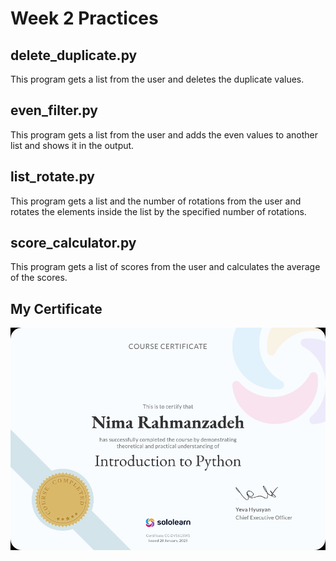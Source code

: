 # Week 2 Practices

## delete_duplicate.py

This program gets a list from the user and deletes the duplicate values.

## even_filter.py

This program gets a list from the user and adds the even values to another list and shows it in the output.

## list_rotate.py

This program gets a list and the number of rotations from the user and rotates the elements inside the list by the specified number of rotations.

## score_calculator.py

This program gets a list of scores from the user and calculates the average of the scores.

## My Certificate

![Nima Certificate](Introduction_to_Python_certificate.jpg)